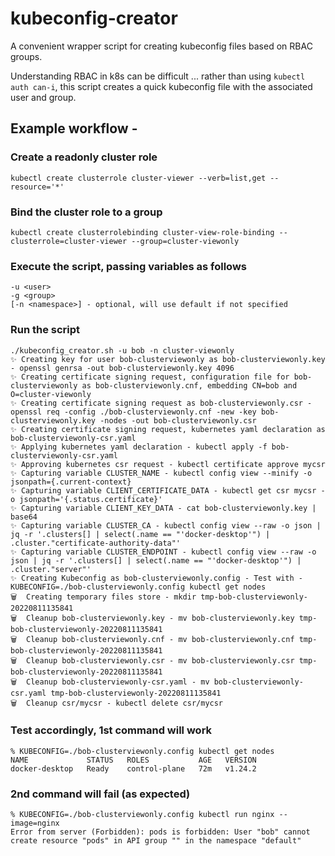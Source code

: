 # kubeconfig-creator

A convenient wrapper script for creating kubeconfig files based on RBAC groups.

Understanding RBAC in k8s can be difficult ... rather than using ```kubectl auth can-i```, this script creates a quick kubeconfig file with the associated user and group.

## Example workflow -

### Create a readonly cluster role

```
kubectl create clusterrole cluster-viewer --verb=list,get --resource='*'
```

### Bind the cluster role to a group
```
kubectl create clusterrolebinding cluster-view-role-binding --clusterrole=cluster-viewer --group=cluster-viewonly
```

### Execute the script, passing variables as follows
```
-u <user>
-g <group>
[-n <namespace>] - optional, will use default if not specified
```

### Run the script
```
./kubeconfig_creator.sh -u bob -n cluster-viewonly
✨ Creating key for user bob-clusterviewonly as bob-clusterviewonly.key - openssl genrsa -out bob-clusterviewonly.key 4096
✨ Creating certificate signing request, configuration file for bob-clusterviewonly as bob-clusterviewonly.cnf, embedding CN=bob and O=cluster-viewonly
✨ Creating certificate signing request as bob-clusterviewonly.csr - openssl req -config ./bob-clusterviewonly.cnf -new -key bob-clusterviewonly.key -nodes -out bob-clusterviewonly.csr
✨ Creating certificate signing request, kubernetes yaml declaration as bob-clusterviewonly-csr.yaml
✨ Applying kubernetes yaml declaration - kubectl apply -f bob-clusterviewonly-csr.yaml
✨ Approving kubernetes csr request - kubectl certificate approve mycsr
✨ Capturing variable CLUSTER_NAME - kubectl config view --minify -o jsonpath={.current-context}
✨ Capturing variable CLIENT_CERTIFICATE_DATA - kubectl get csr mycsr -o jsonpath='{.status.certificate}'
✨ Capturing variable CLIENT_KEY_DATA - cat bob-clusterviewonly.key | base64
✨ Capturing variable CLUSTER_CA - kubectl config view --raw -o json | jq -r '.clusters[] | select(.name == "'docker-desktop'") | .cluster."certificate-authority-data"'
✨ Capturing variable CLUSTER_ENDPOINT - kubectl config view --raw -o json | jq -r '.clusters[] | select(.name == "'docker-desktop'") | .cluster."server"'
✨ Creating Kubeconfig as bob-clusterviewonly.config - Test with - KUBECONFIG=./bob-clusterviewonly.config kubectl get nodes
🗑️  Creating temporary files store - mkdir tmp-bob-clusterviewonly-20220811135841
🗑️  Cleanup bob-clusterviewonly.key - mv bob-clusterviewonly.key tmp-bob-clusterviewonly-20220811135841
🗑️  Cleanup bob-clusterviewonly.cnf - mv bob-clusterviewonly.cnf tmp-bob-clusterviewonly-20220811135841
🗑️  Cleanup bob-clusterviewonly.csr - mv bob-clusterviewonly.csr tmp-bob-clusterviewonly-20220811135841
🗑️  Cleanup bob-clusterviewonly-csr.yaml - mv bob-clusterviewonly-csr.yaml tmp-bob-clusterviewonly-20220811135841
🗑️  Cleanup csr/mycsr - kubectl delete csr/mycsr
```

### Test accordingly, 1st command will work
```
% KUBECONFIG=./bob-clusterviewonly.config kubectl get nodes
NAME             STATUS   ROLES           AGE   VERSION
docker-desktop   Ready    control-plane   72m   v1.24.2
```

### 2nd command will fail (as expected)
```
% KUBECONFIG=./bob-clusterviewonly.config kubectl run nginx --image=nginx
Error from server (Forbidden): pods is forbidden: User "bob" cannot create resource "pods" in API group "" in the namespace "default"
```
